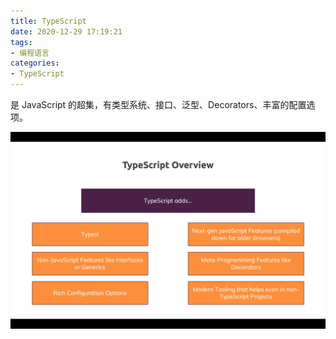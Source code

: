 ```yaml
---
title: TypeScript
date: 2020-12-29 17:19:21
tags:
- 编程语言
categories:
- TypeScript
---
```




是 JavaScript 的超集，有类型系统、接口、泛型、Decorators、丰富的配置选项。

![TypeScript](https://raw.githubusercontent.com/yanqizhao/picture/main/img/20210112172910.png)